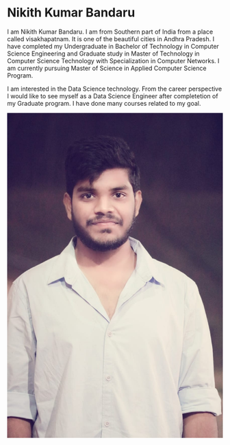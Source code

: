# Nikith Kumar Bandaru
I am Nikith Kumar Bandaru. I am from Southern part of India from a place called visakhapatnam. It is one of the beautiful cities in Andhra Pradesh. I have completed my Undergraduate in Bachelor of Technology in Computer Science Engineering and Graduate study in Master of Technology in Computer Science Technology with Specialization in Computer Networks. I am currently pursuing Master of Science in Applied Computer Science Program.<br>

I am interested in the Data Science technology. From the career perspective I would like to see myself as a Data Science Engineer after completetion of my Graduate program. I have done many courses related to my goal.

![My Image](MyImage.jpg)